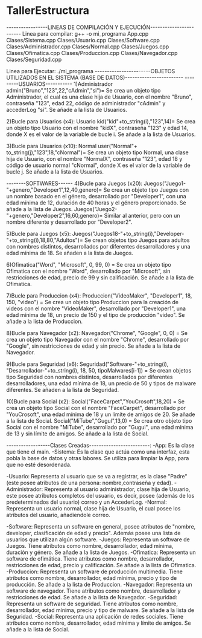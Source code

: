 # TallerEstructura

-----------------LINEAS DE COMPILACIÓN Y EJECUCIÓN------------------------
Linea para compilar:
g++ -o mi_programa App.cpp Clases/Sistema.cpp Clases/Usuario.cpp Clases/Software.cpp Clases/Administrador.cpp Clases/Normal.cpp Clases/Juegos.cpp Clases/Ofimatica.cpp Clases/Produccion.cpp Clases/Navegador.cpp Clases/Seguridad.cpp

Linea para Ejecutar:
./mi_programa
-----------------------OBJETOS UTILIZADOS EN EL SISTEMA (BASE DE DATOS)------------------------
---------USUARIOS-----------
1)Administrador admin("Bruno","123",22,"cAdmin","si")= Se crea un objeto tipo Administrador, el cual es una clase hija de Usuario, con el nombre "Bruno", contraseña "123", edad 22, código de administrador "cAdmin" y accederLog "si". Se añade a la lista de Usuarios.

2)Bucle para Usuarios (x4):
Usuario kid("kid"+to_string(i),"123",14)= Se crea un objeto tipo Usuario con el nombre "kidX", contraseña "123" y edad 14, donde X es el valor de la variable de bucle i. Se añade a la lista de Usuarios.

3)Bucle para Usuarios (x10):
Normal user("Normal"+ to_string(j),"123",18,"cNormal")= Se crea un objeto tipo Normal, una clase hija de Usuario, con el nombre "NormalX", contraseña "123", edad 18 y código de usuario normal "cNormal", donde X es el valor de la variable de bucle j. Se añade a la lista de Usuarios.

--------SOFTWARES------
4)Bucle para Juegos (x20):
Juegos("Juego1-"+genero,"Developer1",12,40,genero)= Se crea un objeto tipo Juegos con un nombre basado en el género, desarrollado por "Developer1", con una edad mínima de 12, duración de 40 horas y el género proporcionado. Se añade a la lista de Juegos.
Juegos("Juego2-"+genero,"Developer2",16,60,genero)= Similar al anterior, pero con un nombre diferente y desarrollado por "Developer2".

5)Bucle para Juegos (x5):
Juegos("Juegos18-"+to_string(i),"Developer-"+to_string(i),18,80,"Adultos")= Se crean objetos tipo Juegos para adultos con nombres distintos, desarrollados por diferentes desarrolladores y una edad mínima de 18. Se añaden a la lista de Juegos.

6)Ofimatica("Word", "Microsoft", 0, 99, 0) = Se crea un objeto tipo Ofimatica con el nombre "Word", desarrollado por "Microsoft", sin restricciones de edad, precio de 99 y sin calificación. Se añade a la lista de Ofimatica.

7)Bucle para Produccion (x4):
Produccion("VideoMaker", "Developer1", 18, 150, "video") = Se crea un objeto tipo Produccion para la creación de videos con el nombre "VideoMaker", desarrollado por "Developer1", una edad mínima de 18, un precio de 150 y el tipo de producción "video". Se añade a la lista de Produccion.

8)Bucle para Navegador (x2):
Navegador("Chrome", "Google", 0, 0) = Se crea un objeto tipo Navegador con el nombre "Chrome", desarrollado por "Google", sin restricciones de edad y sin precio. Se añade a la lista de Navegador.

9)Bucle para Seguridad (x6):
Seguridad("Software-"+to_string(i), "Desarrollador-"+to_string(i), 18, 50, tipoMalwares[i-1]) = Se crean objetos tipo Seguridad con nombres distintos, desarrollados por diferentes desarrolladores, una edad mínima de 18, un precio de 50 y tipos de malware diferentes. Se añaden a la lista de Seguridad.

10)Bucle para Social (x2):
Social("FaceCarpet","YouCrosoft",18,20) = Se crea un objeto tipo Social con el nombre "FaceCarpet", desarrollado por "YouCrosoft", una edad mínima de 18 y un límite de amigos de 20. Se añade a la lista de Social.
Social("MiTube","Gugul",13,0) = Se crea otro objeto tipo Social con el nombre "MiTube", desarrollado por "Gugul", una edad mínima de 13 y sin límite de amigos. Se añade a la lista de Social.

------------------Clases Creadas-------------------------:
-App: Es la clase que tiene el main.
-Sistema: Es la clase que actúa como una interfaz, esta pobla la base de datos y otras labores. Se utiliza para limpiar la App, para que no esté desordenada. 

-Usuario: Representa al usuario que se va a registrar, es la clase "Padre" (este posee atributos de una persona: nombre,contraseña y edad).
-Administrador: Representa al usuario administrador, clase hija de Usuario, este posee atributos completos del usuario, es decir, posee (además de los predeterminados del usuario) correo y un AccederLog.
-Normal: Representa un usuario normal, clase hija de Usuario, el cual posee los atributos del usuario, añadiendole correo.

-Software: Representa un software en general, posee atributos de "nombre, developer, clasificación de edad y precio". Además posee una lista de usuarios que utilizan algún software.
-Juegos: Representa un software de Juegos. Tiene atributos como nombre, desarrollador, edad mínima, duración y género. Se añade a la lista de Juegos.
-Ofimatica: Representa un software de ofimática. Tiene atributos como nombre, desarrollador, restricciones de edad, precio y calificación. Se añade a la lista de Ofimatica.
-Produccion: Representa un software de producción multimedia. Tiene atributos como nombre, desarrollador, edad mínima, precio y tipo de producción. Se añade a la lista de Produccion.
-Navegador: Representa un software de navegador. Tiene atributos como nombre, desarrollador y restricciones de edad. Se añade a la lista de Navegador.
-Seguridad: Representa un software de seguridad. Tiene atributos como nombre, desarrollador, edad mínima, precio y tipo de malware. Se añade a la lista de Seguridad.
-Social: Representa una aplicación de redes sociales. Tiene atributos como nombre, desarrollador, edad mínima y límite de amigos. Se añade a la lista de Social.